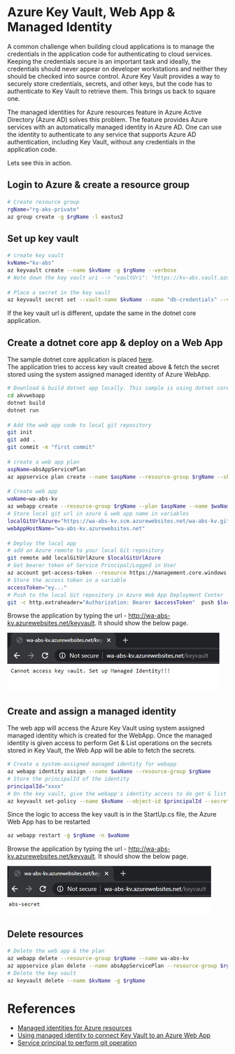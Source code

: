 # Azure Key Vault, Web App & Managed Identity
A common challenge when building cloud applications is to manage the credentials in the application code for authenticating to cloud services. Keeping the credentials secure is an important task and ideally, the credentials should never appear on developer workstations and neither they should be checked into source control. Azure Key Vault provides a way to securely store credentials, secrets, and other keys, but the code has to authenticate to Key Vault to retrieve them. This brings us back to square one.

The managed identities for Azure resources feature in Azure Active Directory (Azure AD) solves this problem. The feature provides Azure services with an automatically managed identity in Azure AD. One can use the identity to authenticate to any service that supports Azure AD authentication, including Key Vault, without any credentials in the application code.

Lets see this in action.

## Login to Azure & create a resource group
```bash
# Create resource group
rgName="rg-aks-private"
az group create -g $rgName -l eastus2
```
## Set up key vault
```bash
# create key vault
kvName="kv-abs"
az keyvault create --name $kvName -g $rgName --verbose
# Note down the key vault uri --> "vaultUri": "https://kv-abs.vault.azure.net/"

# Place a secret in the key vault
az keyvault secret set --vault-name $kvName --name "db-credentials" --value "abs-secret"
```

If the key vault url is different, update the same in the dotnet core application.

## Create a dotnet core app & deploy on a Web App
The sample dotnet core application is placed [here](/src).  
The application tries to access key vault created above & fetch the secret stored using the system assigned managed identity of Azure WebApp. 
```bash
# Download & build dotnet app locally. This sample is using dotnet core version 3.1.300
cd akvwebapp
dotnet build
dotnet run

# Add the web app code to local git repository
git init
git add .
git commit -m "first commit"

# create a web app plan
aspName=absAppServicePlan
az appservice plan create --name $aspName --resource-group $rgName --sku FREE

# Create web app
waName=wa-abs-kv
az webapp create --resource-group $rgName --plan $aspName --name $waName --deployment-local-git
# Store local git url in azure & web app name in variables 
localGitUrlAzure="https://wa-abs-kv.scm.azurewebsites.net/wa-abs-kv.git"
webAppHostName="wa-abs-kv.azurewebsites.net"

# Deploy the local app
# add an Azure remote to your local Git repository
git remote add localGitUrlAzure $localGitUrlAzure
# Get bearer token of Service Principal/Logged in User
az account get-access-token --resource https://management.core.windows.net/
# Store the access token in a variable
accessToken="ey..."
# Push to the local Git repository in Azure Web App Deployment Center
git -c http.extraheader="Authorization: Bearer $accessToken"  push $localGitUrlAzure master
```

Browse the application by typing the url - http://wa-abs-kv.azurewebsites.net/keyvault. It should show the below page.

![Alt text](/images/mi-no-access-keyvault.jpg)

## Create and assign a managed identity
The web app will access the Azure Key Vault using system assigned managed identity which is created for the WebApp. Once the managed identity is given access to perform Get & List operations on the secrets stored in Key Vault, the Web App will be able to fetch the secrets.
```bash
# Create a system-assigned managed identity for webapp
az webapp identity assign --name $waName --resource-group $rgName
# Store the principalId of the identity
principalId="xxxx"
# On the key vault, give the webapp's identity access to do get & list operations
az keyvault set-policy --name $kvName --object-id $principalId --secret-permissions get list
```

Since the logic to access the key vault is in the StartUp.cs file, the Azure Web App has to be restarted
```bash
az webapp restart -g $rgName -n $waName
```
Browse the application by typing the url - http://wa-abs-kv.azurewebsites.net/keyvault. It should show the below page.

![Alt text](/images/mi-access-keyvault.jpg)

## Delete resources
```bash
# Delete the web app & the plan
az webapp delete --resource-group $rgName --name wa-abs-kv
az appservice plan delete --name absAppServicePlan --resource-group $rgName --yes
# Delete the key vault
az keyvault delete --name $kvName -g $rgName
```

# References
* [Managed identities for Azure resources](https://docs.microsoft.com/en-us/azure/active-directory/managed-identities-azure-resources/overview)
* [Using managed identity to connect Key Vault to an Azure Web App](https://docs.microsoft.com/en-us/azure/key-vault/general/tutorial-net-create-vault-azure-web-app)
* [Service principal to perform git operation](https://github.com/projectkudu/kudu/wiki/Using-Service-Principal-to-perform-git-operation)